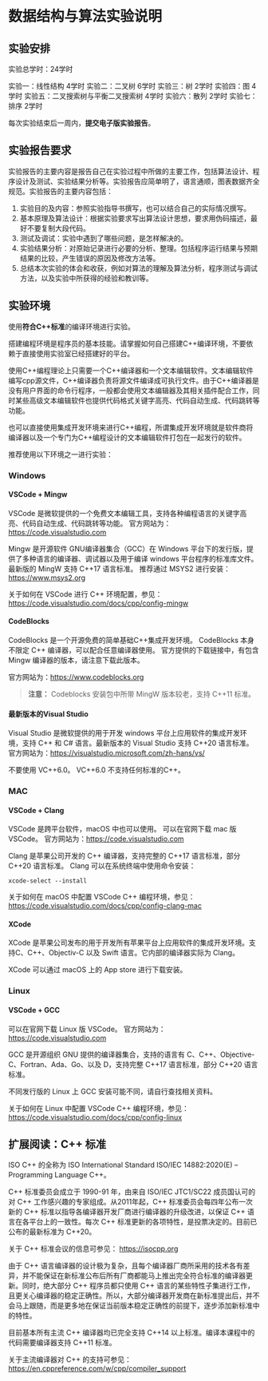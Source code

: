 # 数据结构与算法实验说明

## 实验安排

实验总学时：24学时

实验一：线性结构 4学时
实验二：二叉树 6学时
实验三：树 2学时
实验四：图 4学时
实验五：二叉搜索树与平衡二叉搜索树 4学时
实验六：散列 2学时
实验七：排序 2学时

每次实验结束后一周内，**提交电子版实验报告**。

## 实验报告要求

实验报告的主要内容是报告自己在实验过程中所做的主要工作，包括算法设计、程序设计及测试、实验结果分析等。实验报告应简单明了，语言通顺，图表数据齐全规范。实验报告的主要内容包括：

1. 实验目的及内容：参照实验指导书撰写，也可以结合自己的实际情况撰写。
1. 基本原理及算法设计：根据实验要求写出算法设计思想，要求用伪码描述，最好不要复制大段代码。
1. 测试及调试：实验中遇到了哪些问题，是怎样解决的。
1. 实验结果分析：对原始记录进行必要的分析、整理。包括程序运行结果与预期结果的比较，产生错误的原因及修改方法等。
1. 总结本次实验的体会和收获，例如对算法的理解及算法分析，程序测试与调试方法，以及实验中所获得的经验和教训等。

## 实验环境

使用**符合C++标准**的编译环境进行实验。

搭建编程环境是程序员的基本技能。请掌握如何自己搭建C++编译环境，不要依赖于直接使用实验室已经搭建好的平台。

使用C++编程理论上只需要一个C++编译器和一个文本编辑软件。文本编辑软件编写cpp源文件，C++编译器负责将源文件编译成可执行文件。由于C++编译器是没有用户界面的命令行程序，一般都会使用文本编辑器及其相关插件配合工作，同时某些高级文本编辑软件也提供代码格式关键字高亮、代码自动生成、代码跳转等功能。

也可以直接使用集成开发环境来进行C++编程，所谓集成开发环境就是软件商将编译器以及一个专门为C++编程设计的文本编辑软件打包在一起发行的软件。

推荐使用以下环境之一进行实验：

### Windows

#### VSCode + Mingw

VSCode 是微软提供的一个免费文本编辑工具，支持各种编程语言的关键字高亮、代码自动生成、代码跳转等功能。
官方网站为：https://code.visualstudio.com

Mingw 是开源软件 GNU编译器集合（GCC）在 Windows 平台下的发行版，提供了多种语言的编译器、调试器以及用于编译 windows 平台程序的标准库文件。最新版的 MingW 支持 C++17 语言标准。
推荐通过 MSYS2 进行安装：https://www.msys2.org

关于如何在 VSCode 进行 C++ 环境配置，参见：
https://code.visualstudio.com/docs/cpp/config-mingw

#### CodeBlocks

CodeBlocks 是一个开源免费的简单基础C++集成开发环境。
CodeBlocks 本身不限定 C++ 编译器，可以配合任意编译器使用。
官方提供的下载链接中，有包含 Mingw 编译器的版本，请注意下载此版本。

官方网站为：https://www.codeblocks.org

>**注意：** Codeblocks 安装包中所带 MingW 版本较老，支持 C++11 标准。

#### 最新版本的Visual Studio

Visual Studio 是微软提供的用于开发 windows 平台上应用软件的集成开发环境，支持 C++ 和 C# 语言。最新版本的 Visual Studio 支持 C++20 语言标准。
官方网站为：https://visualstudio.microsoft.com/zh-hans/vs/

不要使用 VC++6.0。 VC++6.0 不支持任何标准的C++。

### MAC

#### VSCode + Clang

VSCode 是跨平台软件，macOS 中也可以使用。
可以在官网下载 mac 版 VSCode。
官方网站为：https://code.visualstudio.com

Clang 是苹果公司开发的 C++ 编译器，支持完整的 C++17 语言标准，部分 C++20 语言标准。
Clang 可以在系统终端中使用命令安装：

```shell
xcode-select --install
```

关于如何在 macOS 中配置 VSCode C++ 编程环境，参见：
https://code.visualstudio.com/docs/cpp/config-clang-mac

#### XCode

XCode 是苹果公司发布的用于开发所有苹果平台上应用软件的集成开发环境。支持C、C++、Objectiv-C 以及 Swift 语言。它内部的编译器实际为 Clang。

XCode 可以通过 macOS 上的 App store 进行下载安装。

### Linux

#### VSCode + GCC

可以在官网下载 Linux 版 VSCode。
官方网站为：https://code.visualstudio.com

GCC 是开源组织 GNU 提供的编译器集合，支持的语言有 C、C++、Objective-C、Fortran、Ada、Go、以及 D，支持完整 C++17 语言标准，部分 C++20 语言标准。

不同发行版的 Linux 上 GCC 安装可能不同，请自行查找相关资料。

关于如何在 Linux 中配置 VSCode C++ 编程环境，参见：
https://code.visualstudio.com/docs/cpp/config-linux

## 扩展阅读：C++ 标准

ISO C++ 的全称为 ISO International Standard ISO/IEC 14882:2020(E) – Programming Language C++。

C++ 标准委员会成立于 1990-91 年，由来自 ISO/IEC JTC1/SC22 成员国认可的对 C++ 工作感兴趣的专家组成。从2011年起，C++ 标准委员会每四年公布一次新的 C++ 标准以指导各编译器开发厂商进行编译器的升级改进，以保证 C++ 语言在各平台上的一致性。每次 C++ 标准更新的各项特性，是投票决定的。目前已公布的最新标准为 C++20。

关于 C++ 标准会议的信息可参见：
https://isocpp.org

由于 C++ 语言编译器的设计极为复杂，且每个编译器厂商所采用的技术各有差异，并不能保证在新标准公布后所有厂商都能马上推出完全符合标准的编译器更新。同时，绝大部分 C++ 程序员都只使用 C++ 语言的某些特性子集进行工作，且更关心编译器的稳定正确性。所以，大部分编译器开发商在新标准提出后，并不会马上跟随，而是更多地在保证当前版本稳定正确性的前提下，逐步添加新标准中的特性。

目前基本所有主流 C++ 编译器均已完全支持 C++14 以上标准。编译本课程中的代码需要编译器支持 C++11 标准。

关于主流编译器对 C++ 的支持可参见：
https://en.cppreference.com/w/cpp/compiler_support
